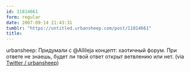 ```yaml
---
id: 11814661
form: regular
date: 2007-09-14 21:43:31
tumblr: "https://untitled.urbansheep.com/post/11814661"
title:
---
```


<p>urbansheep: Придумали с @Allileja концепт: хаотичный форум. При ответе не знаешь, будет ли твой ответ открыт ветвлению или нет. (via <a href="http://twitter.com/urbansheep/statuses/268942152">Twitter / urbansheep</a>)</p>

